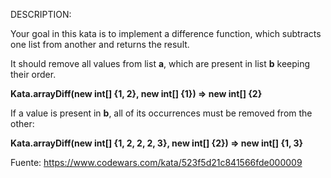 DESCRIPTION:

Your goal in this kata is to implement a difference function, which subtracts one list from another and returns the result.

It should remove all values from list **a**, which are present in list **b** keeping their order.

**Kata.arrayDiff(new int[] {1, 2}, new int[] {1}) => new int[] {2}**

If a value is present in **b**, all of its occurrences must be removed from the other:

**Kata.arrayDiff(new int[] {1, 2, 2, 2, 3}, new int[] {2}) => new int[] {1, 3}**

Fuente: https://www.codewars.com/kata/523f5d21c841566fde000009
